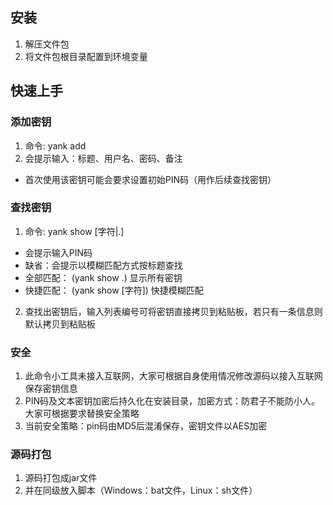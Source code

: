 
## 安装
1. 解压文件包
2. 将文件包根目录配置到环境变量
## 快速上手
### 添加密钥
1. 命令: yank add 
2. 会提示输入：标题、用户名、密码、备注
- 首次使用该密钥可能会要求设置初始PIN码（用作后续查找密钥）
### 查找密钥
1. 命令: yank show [字符|.]
- 会提示输入PIN码
- 缺省：会提示以模糊匹配方式按标题查找
- 全部匹配： (yank show .) 显示所有密钥
- 快捷匹配： (yank show [字符]) 快捷模糊匹配   
2. 查找出密钥后，输入列表编号可将密钥直接拷贝到粘贴板，若只有一条信息则默认拷贝到粘贴板
### 安全
1. 此命令小工具未接入互联网，大家可根据自身使用情况修改源码以接入互联网保存密钥信息
2. PIN码及文本密钥加密后持久化在安装目录，加密方式：防君子不能防小人。大家可根据要求替换安全策略
3. 当前安全策略：pin码由MD5后混淆保存，密钥文件以AES加密
### 源码打包
1. 源码打包成jar文件
2. 并在同级放入脚本（Windows：bat文件，Linux：sh文件）